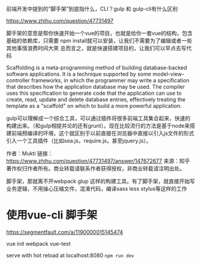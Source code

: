 
前端开发中提到的“脚手架”到底指什么，CLI？gulp 和 gulp-cli有什么区别

https://www.zhihu.com/question/47731497



脚手架的意思是帮你快速开始一个vue的项目，也就是给你一套vue的结构，包含基础的依赖库，只需要 npm install就可以安装，让我们不需要为了编辑或者一些其他事情浪费时间大笑  总而言之，就是快速搭建项目的，让我们可以早点去写代码


Scaffolding is a meta-programming method of building database-backed software applications. It is a technique supported by some model-view-controller frameworks, in which the programmer may write a specification that describes how the application database may be used. The compiler uses this specification to generate code that the application can use to create, read, update and delete database entries, effectively treating the template as a "scaffold" on which to build a more powerful application.


gulp可以理解成一个综合工具，可以通过插件将很多前端工具集合起来，快速的构建出来。（和gulp相提并论的还有grunt）。现在比较流行的方法是基于node来搭建前端预编译的环境，这个就区别于以前直接在浏览器中直接以引入js文件的形式引入一个工具插件（比如sea.js，require.js，甚至jquery.js）。

作者：Mukti
链接：https://www.zhihu.com/question/47731497/answer/147672677
来源：知乎
著作权归作者所有。商业转载请联系作者获得授权，非商业转载请注明出处。

脚手架，那就离不开webpack glup 这样的构建工具。有了脚手架，就直接开始写业务逻辑，不用操心压缩文件，混淆代码，编译sass less stylus等这样的工作


# 使用vue-cli 脚手架

https://segmentfault.com/a/1190000015145474

vue init webpack vue-test


serve with hot reload at localhost:8080
`npm run dev`


